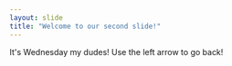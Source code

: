 ```yaml
---
layout: slide
title: "Welcome to our second slide!"
---
```

It's Wednesday my dudes!
Use the left arrow to go back!
